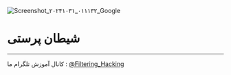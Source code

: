 ![Screenshot_۲۰۲۴۱۰۳۱_۰۱۱۱۳۲_Google](https://github.com/user-attachments/assets/9f19977f-4a96-4a94-9905-e6d6c99c16fd)
# شیطان پرستی
--------------------
کانال آموزش تلگرام ما :
[@Filtering_Hacking](https://t.me/Filtering_Hacking)
